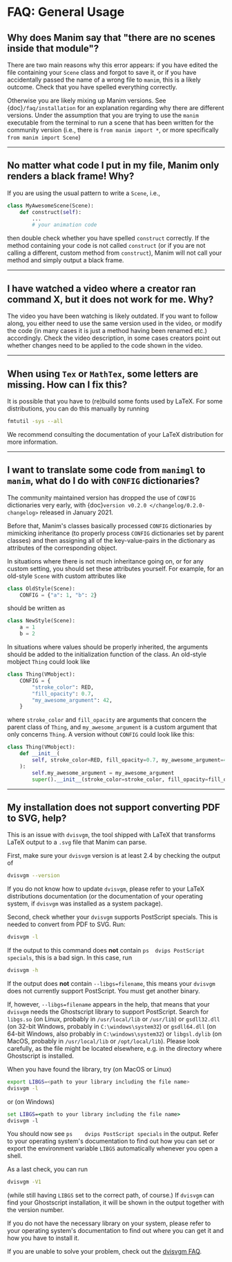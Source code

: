 # FAQ: General Usage

## Why does Manim say that "there are no scenes inside that module"?

There are two main reasons why this error appears: if you have edited
the file containing your `Scene` class and forgot to save it, or if you
have accidentally passed the name of a wrong file to `manim`, this is
a likely outcome. Check that you have spelled everything correctly.

Otherwise you are likely mixing up Manim versions. See {doc}`/faq/installation`
for an explanation regarding why there are different versions. Under the assumption
that you are trying to use the `manim` executable from the terminal to run
a scene that has been written for the community version (i.e., there is
`from manim import *`, or more specifically `from manim import Scene`)

---

## No matter what code I put in my file, Manim only renders a black frame! Why?

If you are using the usual pattern to write a `Scene`, i.e.,
```python
class MyAwesomeScene(Scene):
    def construct(self):
        ...
        # your animation code
```
then double check whether you have spelled `construct` correctly.
If the method containing your code is not called `construct` (or
if you are not calling a different, custom method from `construct`),
Manim will not call your method and simply output a black frame.

---

## I have watched a video where a creator ran command X, but it does not work for me. Why?

The video you have been watching is likely outdated. If you want to follow
along, you either need to use the same version used in the video, or
modify the code (in many cases it is just a method having been renamed etc.)
accordingly. Check the video description, in some cases creators point out
whether changes need to be applied to the code shown in the video.

---

## When using `Tex` or `MathTex`, some letters are missing. How can I fix this?

It is possible that you have to (re)build some fonts used by LaTeX. For
some distributions, you can do this manually by running
```bash
fmtutil -sys --all
```
We recommend consulting the documentation of your LaTeX distribution
for more information.

---

## I want to translate some code from `manimgl` to `manim`, what do I do with `CONFIG` dictionaries?

The community maintained version has dropped the use of `CONFIG` dictionaries very
early, with {doc}`version v0.2.0 </changelog/0.2.0-changelog>` released in
January 2021.

Before that, Manim's classes basically processed `CONFIG` dictionaries
by mimicking inheritance (to properly process `CONFIG` dictionaries set
by parent classes) and then assigning all of the key-value-pairs in the
dictionary as attributes of the corresponding object.

In situations where there is not much inheritance going on,
or for any custom setting, you should set these attributes yourself.
For example, for an old-style `Scene` with custom attributes like

```python
class OldStyle(Scene):
    CONFIG = {"a": 1, "b": 2}
```

should be written as

```python
class NewStyle(Scene):
    a = 1
    b = 2
```

In situations where values should be properly inherited, the arguments
should be added to the initialization function of the class. An old-style
mobject `Thing` could look like

```python
class Thing(VMobject):
    CONFIG = {
        "stroke_color": RED,
        "fill_opacity": 0.7,
        "my_awesome_argument": 42,
    }
```

where `stroke_color` and `fill_opacity` are arguments that concern the
parent class of `Thing`, and `my_awesome_argument` is a custom argument
that only concerns `Thing`. A version without `CONFIG` could look like this:

```python
class Thing(VMobject):
    def __init__(
        self, stroke_color=RED, fill_opacity=0.7, my_awesome_argument=42, **kwargs
    ):
        self.my_awesome_argument = my_awesome_argument
        super().__init__(stroke_color=stroke_color, fill_opacity=fill_opacity, **kwargs)
```

---

## My installation does not support converting PDF to SVG, help?

This is an issue with `dvisvgm`, the tool shipped with LaTeX that
transforms LaTeX output to a `.svg` file that
Manim can parse.

First, make sure your ``dvisvgm`` version is at least 2.4 by
checking the output of

```bash
dvisvgm --version
```

If you do not know how to update `dvisvgm`, please refer to your
LaTeX distributions documentation (or the documentation of your
operating system, if `dvisvgm` was installed as a system package).

Second, check whether your ``dvisvgm`` supports PostScript specials. This is
needed to convert from PDF to SVG. Run:

```bash
dvisvgm -l
```

If the output to this command does **not** contain `ps  dvips PostScript specials`,
this is a bad sign. In this case, run

```bash
dvisvgm -h
```

If the output does **not** contain `--libgs=filename`, this means your
`dvisvgm` does not currently support PostScript. You must get another binary.

If, however, `--libgs=filename` appears in the help, that means that your
`dvisvgm` needs the Ghostscript library to support PostScript. Search for
`libgs.so` (on Linux, probably in `/usr/local/lib` or `/usr/lib`) or
`gsdll32.dll` (on 32-bit Windows, probably in `C:\windows\system32`) or
`gsdll64.dll` (on 64-bit Windows, also probably in `C:\windows\system32`)
or `libgsl.dylib` (on MacOS, probably in `/usr/local/lib` or
`/opt/local/lib`). Please look carefully, as the file might be located
elsewhere, e.g. in the directory where Ghostscript is installed.

When you have found the library, try (on MacOS or Linux)

```bash
export LIBGS=<path to your library including the file name>
dvisvgm -l
```

or (on Windows)

```bat
set LIBGS=<path to your library including the file name>
dvisvgm -l
```

You should now see `ps    dvips PostScript specials` in the output. Refer to
your operating system's documentation to find out how you can set or export the
environment variable ``LIBGS`` automatically whenever you open a shell.

As a last check, you can run

```bash
dvisvgm -V1
```

(while still having `LIBGS` set to the correct path, of course.) If `dvisvgm`
can find your Ghostscript installation, it will be shown in the output together
with the version number.

If you do not have the necessary library on your system, please refer to your
operating system's documentation to find out where you can get it and how you
have to install it.

If you are unable to solve your problem, check out the
[dvisvgm FAQ](https://dvisvgm.de/FAQ/).
